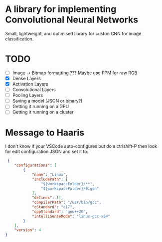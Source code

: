 # A library for implementing Convolutional Neural Networks
Small, lightweight, and optimised library for custon CNN for image classification.

# TODO
  - [ ] Image -> Bitmap formatting ??? Maybe use PPM for raw RGB
  - [x] Dense Layers
  - [x] Activation Layers
  - [ ] Convolutional Layers
  - [ ] Pooling Layers
  - [ ] Saving a model (JSON or binary?)
  - [ ] Getting it running on a GPU
  - [ ] Getting it running on a cluster

 # Message to Haaris
 I don't know if your VSCode auto-configures but do a ctrlshift-P then look for edit configuration JSON and set it to:

```json
 {
    "configurations": [
        {
            "name": "Linux",
            "includePath": [
                "${workspaceFolder}/**",
                "${workspaceFolder}/Eigen"
            ],
            "defines": [],
            "compilerPath": "/usr/bin/gcc",
            "cStandard": "c17",
            "cppStandard": "gnu++20",
            "intelliSenseMode": "linux-gcc-x64"
        }
    ],
    "version": 4
}
```
